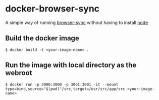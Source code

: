 # docker-browser-sync

A simple way of running [browser-sync](https://www.browsersync.io/) without having to install [node](https://nodejs.org/)

## Build the docker image

```
$ docker build -t <your-image-name> .
```

## Run the image with local directory as the webroot

```
$ docker run -p 3000:3000 -p 3001:3001 -it --mount type=bind,source="$(pwd)"/src,target=/usr/src/app/src <your-image-name>
```
